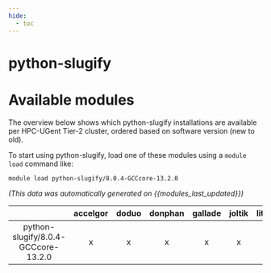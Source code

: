 ```yaml
---
hide:
  - toc
---
```


python-slugify
==============

# Available modules


The overview below shows which python-slugify installations are available per HPC-UGent Tier-2 cluster, ordered based on software version (new to old).

To start using python-slugify, load one of these modules using a `module load` command like:

```shell
module load python-slugify/8.0.4-GCCcore-13.2.0
```

*(This data was automatically generated on {{modules_last_updated}})*  

| |accelgor|doduo|donphan|gallade|joltik|litleo|shinx|
| :---: | :---: | :---: | :---: | :---: | :---: | :---: | :---: |
|python-slugify/8.0.4-GCCcore-13.2.0|x|x|x|x|x|x|x|
